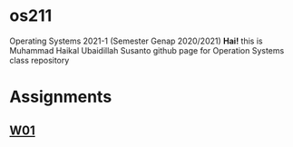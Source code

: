 # os211
Operating Systems 2021-1 (Semester Genap 2020/2021)
**Hai!** this is Muhammad Haikal Ubaidillah Susanto github page for Operation Systems class repository

# Assignments
## [W01](W01/) 

